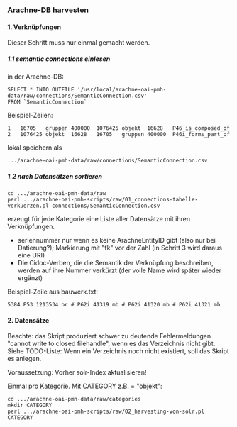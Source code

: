 
### Arachne-DB harvesten

#### 1. Verknüpfungen

Dieser Schritt muss nur einmal gemacht werden.

##### 1.1 semantic connections einlesen

in der Arachne-DB:

```
SELECT * INTO OUTFILE '/usr/local/arachne-oai-pmh-data/raw/connections/SemanticConnection.csv'
FROM `SemanticConnection`
```

Beispiel-Zeilen:
```
1	16705	gruppen	400000	1076425	objekt	16628	P46_is_composed_of	
2	1076425	objekt	16628	16705	gruppen	400000	P46i_forms_part_of	
```

lokal speichern als
```
.../arachne-oai-pmh-data/raw/connections/SemanticConnection.csv
```

##### 1.2 nach Datensätzen sortieren

```
cd .../arachne-oai-pmh-data/raw
perl .../arachne-oai-pmh-scripts/raw/01_connections-tabelle-verkuerzen.pl connections/SemanticConnection.csv
```

erzeugt für jede Kategorie eine Liste aller Datensätze mit ihren Verknüpfungen.
* seriennummer nur wenn es keine ArachneEntityID gibt (also nur bei Datierung?); Markierung mit "fk" vor der Zahl (in Schritt 3 wird daraus eine URI)
* Die Cidoc-Verben, die die Semantik der Verknüpfung beschreiben, werden auf ihre Nummer verkürzt (der volle Name wird später wieder ergänzt)

Beispiel-Zeile aus bauwerk.txt:
```
5384 P53 1213534 or # P62i 41319 mb # P62i 41320 mb # P62i 41321 mb
```


#### 2. Datensätze

Beachte: das Skript produziert schwer zu deutende Fehlermeldungen "cannot write to closed filehandle", wenn es das Verzeichnis nicht gibt. Siehe TODO-Liste: Wenn ein Verzeichnis noch nicht existiert, soll das Skript es anlegen.

Voraussetzung: Vorher solr-Index aktualisieren!

Einmal pro Kategorie. Mit CATEGORY z.B. = "objekt":
```
cd .../arachne-oai-pmh-data/raw/categories
mkdir CATEGORY
perl .../arachne-oai-pmh-scripts/raw/02_harvesting-von-solr.pl CATEGORY
```
